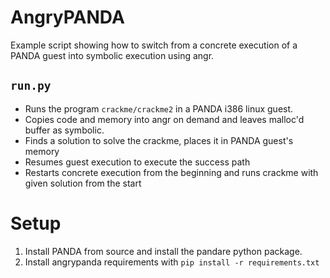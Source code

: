 # AngryPANDA

Example script showing how to switch from a concrete execution of a PANDA guest into symbolic execution using angr.

## `run.py`
* Runs the program `crackme/crackme2` in a PANDA i386 linux guest.
* Copies code and memory into angr on demand and leaves malloc'd buffer as symbolic.
* Finds a solution to solve the crackme, places it in PANDA guest's memory
* Resumes guest execution to execute the success path
* Restarts concrete execution from the beginning and runs crackme with given solution from the start

# Setup
1) Install PANDA from source and install the pandare python package.
2) Install angrypanda requirements with `pip install -r requirements.txt`
